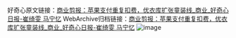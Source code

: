 好奇心原文链接：[商业剪报：苹果支付重复扣费，优衣库扩张童装线_商业_好奇心日报-崔绮雯 马宁忆](https://www.qdaily.com/articles/3018.html)
WebArchive归档链接：[商业剪报：苹果支付重复扣费，优衣库扩张童装线_商业_好奇心日报-崔绮雯 马宁忆](http://web.archive.org/web/20190623151427/https://www.qdaily.com/articles/3018.html)
![image](http://ww3.sinaimg.cn/large/007d5XDply1g3v6iq9tg3j30u0560b2a)